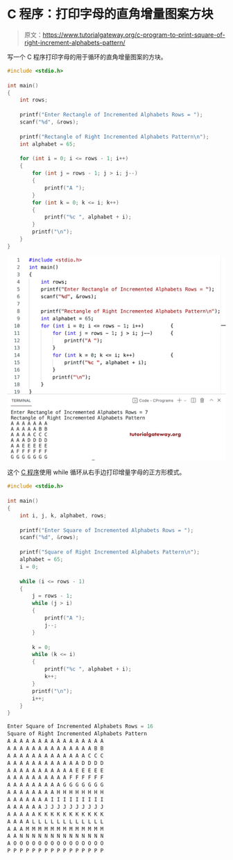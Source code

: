 # C 程序：打印字母的直角增量图案方块

> 原文：<https://www.tutorialgateway.org/c-program-to-print-square-of-right-increment-alphabets-pattern/>

写一个 C 程序打印字母的用于循环的直角增量图案的方块。

```c
#include <stdio.h>

int main()
{
	int rows;

	printf("Enter Rectangle of Incremented Alphabets Rows = ");
	scanf("%d", &rows);

	printf("Rectangle of Right Incremented Alphabets Pattern\n");
	int alphabet = 65;

	for (int i = 0; i <= rows - 1; i++)
	{
		for (int j = rows - 1; j > i; j--)
		{
			printf("A ");
		}
		for (int k = 0; k <= i; k++)
		{
			printf("%c ", alphabet + i);
		}
		printf("\n");
	}
}
```

![C Program to Print Square of Right Increment Alphabets Pattern](img/04d05180a8b8f74e683be3ccf5ee4f96.png)

这个 [C 程序](https://www.tutorialgateway.org/c-programming-examples/)使用 while 循环从右手边打印增量字母的正方形模式。

```c
#include <stdio.h>

int main()
{
	int i, j, k, alphabet, rows;

	printf("Enter Square of Incremented Alphabets Rows = ");
	scanf("%d", &rows);

	printf("Square of Right Incremented Alphabets Pattern\n");
	alphabet = 65;
	i = 0;

	while (i <= rows - 1)
	{
		j = rows - 1;
		while (j > i)
		{
			printf("A ");
			j--;
		}

		k = 0;
		while (k <= i)
		{
			printf("%c ", alphabet + i);
			k++;
		}
		printf("\n");
		i++;
	}
}
```

```c
Enter Square of Incremented Alphabets Rows = 16
Square of Right Incremented Alphabets Pattern
A A A A A A A A A A A A A A A A 
A A A A A A A A A A A A A A B B 
A A A A A A A A A A A A A C C C 
A A A A A A A A A A A A D D D D 
A A A A A A A A A A A E E E E E 
A A A A A A A A A A F F F F F F 
A A A A A A A A A G G G G G G G 
A A A A A A A A H H H H H H H H 
A A A A A A A I I I I I I I I I 
A A A A A A J J J J J J J J J J 
A A A A A K K K K K K K K K K K 
A A A A L L L L L L L L L L L L 
A A A M M M M M M M M M M M M M 
A A N N N N N N N N N N N N N N 
A O O O O O O O O O O O O O O O 
P P P P P P P P P P P P P P P P 
```